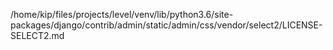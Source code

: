 /home/kip/files/projects/level/venv/lib/python3.6/site-packages/django/contrib/admin/static/admin/css/vendor/select2/LICENSE-SELECT2.md